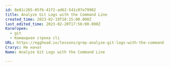 ```yaml
---
id: 8e81c265-05fb-41f2-ad62-541c07e79982
title: Analyze Git Logs with the Command Line
created_time: 2023-02-19T18:15:00.000Z
last_edited_time: 2023-02-20T17:56:00.000Z
Категория:
  - git
  - Командная строка cli
URL: https://egghead.io/lessons/grep-analyze-git-logs-with-the-command-line
Статус: Не начат
Name: Analyze Git Logs with the Command Line

---
```

